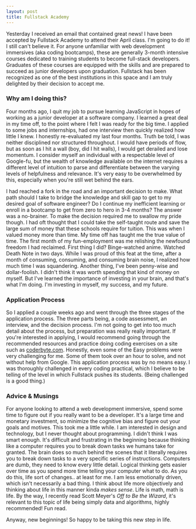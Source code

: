 ```yaml
---
layout: post
title: Fullstack Academy 
---
```


Yesterday I received an email that contained great news! I have been accepted by Fullstack Academy to attend their April class. I'm going to do it! I still can't believe it. For anyone unfamiliar with web development immersives (aka coding bootcamps), these are generally 3-month intensive courses dedicated to training students to become full-stack developers. Graduates of these courses are equipped with the skills and are prepared to succeed as junior developers upon graduation. Fullstack has been recognized as one of the best institutions in this space and I am truly delighted by their decision to accept me.

### Why am I doing this?

Four months ago, I quit my job to pursue learning JavaScript in hopes of working as a junior developer at a software company. I learned a great deal in my time off, to the point where I felt I was ready for the big time. I applied to some jobs and internships, had one interview then quickly realized how little I knew. I honestly re-evaluated my last four months. Truth be told, I was neither disciplined nor structured throughout. I would have periods of flow, but as soon as I hit a wall (boy, did I hit walls), I would get derailed and lose momentum. I consider myself an individual with a respectable level of Google-fu, but the wealth of knowledge available on the internet requires a different level of intuition to parse and differentiate between the varying levels of helpfulness and relevance. It's very easy to be overwhelmed by this, especially when you're still wet behind the ears.

I had reached a fork in the road and an important decision to make. What path should I take to bridge the knowledge and skill gap to get to my desired goal of software engineer? Do I continue my inefficient learning or enroll in a bootcamp to get from zero to hero in 3-4 months? The answer was a no-brainer. To make the decision required me to swallow my pride though. I had oft thought that I could take the self-taught route and save the large sum of money that these schools require for tuition. This was when I valued money more than time. My time off has taught me the true value of time. The first month of my fun-employment was me relishing the newfound freedom I had reclaimed. First thing I did? Binge-watched anime. Watched Death Note in two days. While I was proud of this feat at the time, after a month of consuming, consuming, and consuming brain noise, I realized how much time I was squandering. Another thing, I've been penny-wise and dollar-foolish. I didn't think it was worth spending that kind of money on myself. But I've learned the importance of investing in your brain, and that's what I'm doing. I'm investing in myself, my success, and my future.

### Application Process

So I applied a couple weeks ago and went through the three stages of the application process. The three parts being, a code assessment, an interview, and the decision process. I'm not going to get into too much detail about the process, but preparation was really really important. If you're interested in applying, I would recommend going through the recommended resources and practice doing coding exercises on a site such as [coderbyte.com](http://coderbyte.com). Honestly, even some of the Easy problems were very challenging for me. Some of them took over an hour to solve, and not without help from Google. This application  process was by no means easy. I was thoroughly challenged in every coding practical, which I believe to be telling of the level in which Fullstack pushes its students. (Being challenged is a good thing.)

### Advice & Musings

For anyone looking to attend a web development immersive, spend some time to figure out if you really want to be a developer. It's a large time and monetary investment, so minimize the cognitive bias and figure out your goals and motives. This took me a little while. I am interested in design and technology, but I never thought about programming. I didn't think I was smart enough. It's difficult and frustrating in the beginning because thinking like a computer requires you to break down tasks we humans take for granted. The brain does so much behind the scenes that it literally requires you to break down tasks to a very specific series of instructions. Computers are dumb, they need to know every little detail. Logical thinking gets easier over time as you spend more time telling your computer what to do. As you do this, life sort of changes.. at least for me. I am less emotionally driven, which isn't necessarily a bad thing. I think about life more objectively and thinking about life in this manner kinda *makes sense*. Life is math, math is life. By the way, I recently read Scott Meyer's *Off to Be the Wizard*, it's relevant to this topic of life being simply data and algorithms, highly recommended! Fun read. 

Anyway, new beginnings! So happy to be taking this new step in life.
